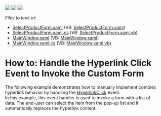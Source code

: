 <!-- default badges list -->
![](https://img.shields.io/endpoint?url=https://codecentral.devexpress.com/api/v1/VersionRange/128607742/16.1.12%2B)
[![](https://img.shields.io/badge/Open_in_DevExpress_Support_Center-FF7200?style=flat-square&logo=DevExpress&logoColor=white)](https://supportcenter.devexpress.com/ticket/details/T488029)
[![](https://img.shields.io/badge/📖_How_to_use_DevExpress_Examples-e9f6fc?style=flat-square)](https://docs.devexpress.com/GeneralInformation/403183)
<!-- default badges end -->
<!-- default file list -->
*Files to look at*:

* [SelectProductForm.xaml](./CS/DXRichEditHyperlinkHandling/Forms/SelectProductForm.xaml) (VB: [SelectProductForm.xaml](./VB/DXRichEditHyperlinkHandling/Forms/SelectProductForm.xaml))
* [SelectProductForm.xaml.cs](./CS/DXRichEditHyperlinkHandling/Forms/SelectProductForm.xaml.cs) (VB: [SelectProductForm.xaml.vb](./VB/DXRichEditHyperlinkHandling/Forms/SelectProductForm.xaml.vb))
* [MainWindow.xaml](./CS/DXRichEditHyperlinkHandling/MainWindow.xaml) (VB: [MainWindow.xaml](./VB/DXRichEditHyperlinkHandling/MainWindow.xaml))
* [MainWindow.xaml.cs](./CS/DXRichEditHyperlinkHandling/MainWindow.xaml.cs) (VB: [MainWindow.xaml.vb](./VB/DXRichEditHyperlinkHandling/MainWindow.xaml.vb))
<!-- default file list end -->
# How to: Handle the Hyperlink Click Event to Invoke the Custom Form


The following example demonstrates how to manually implement complex hyperlink behavior by handling the <a href="https://documentation.devexpress.com/#WindowsForms/DevExpressXtraRichEditRichEditControl_HyperlinkClicktopic">HyperlinkClick</a> event. <br>In this example, this event handler is used to invoke a form with a list of data. The end-user can select the item from the pop-up list and it automatically replaces the hyperlink content.

<br/>



